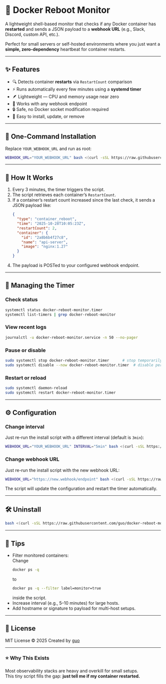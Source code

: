 # 🐳 Docker Reboot Monitor

A lightweight shell-based monitor that checks if any Docker container has **restarted** and sends a JSON payload to a **webhook URL** (e.g., Slack, Discord, custom API, etc.).

Perfect for small servers or self-hosted environments where you just want a **simple, zero-dependency** heartbeat for container restarts.

---

## ✨ Features
- 🔍 Detects container **restarts** via `RestartCount` comparison  
- ⚡ Runs automatically every few minutes using a **systemd timer**  
- 🪶 Lightweight — CPU and memory usage near zero  
- 🧰 Works with any webhook endpoint  
- 🔒 Safe, no Docker socket modification required  
- 🧩 Easy to install, update, or remove

---

## 🚀 One-Command Installation

Replace `YOUR_WEBHOOK_URL` and run as root:

```bash
WEBHOOK_URL="YOUR_WEBHOOK_URL" bash <(curl -sSL https://raw.githubusercontent.com/guo/docker-reboot-monitor/main/install.sh)
```

---

## 🧩 How It Works
1. Every 3 minutes, the timer triggers the script.  
2. The script retrieves each container’s `RestartCount`.  
3. If a container’s restart count increased since the last check, it sends a JSON payload like:
   ```json
   {
     "type": "container_reboot",
     "time": "2025-10-28T10:05:23Z",
     "restartCount": 2,
     "container": {
       "id": "2a8b6b4f27c8",
       "name": "api-server",
       "image": "nginx:1.27"
     }
   }
   ```
4. The payload is POSTed to your configured webhook endpoint.

---

## 🔧 Managing the Timer

### Check status
```bash
systemctl status docker-reboot-monitor.timer
systemctl list-timers | grep docker-reboot-monitor
```

### View recent logs
```bash
journalctl -u docker-reboot-monitor.service -n 50 --no-pager
```

### Pause or disable
```bash
sudo systemctl stop docker-reboot-monitor.timer      # stop temporarily
sudo systemctl disable --now docker-reboot-monitor.timer  # disable permanently
```

### Restart or reload
```bash
sudo systemctl daemon-reload
sudo systemctl restart docker-reboot-monitor.timer
```

---

## ⚙️ Configuration

### Change interval
Just re-run the install script with a different interval (default is `3min`):
```bash
WEBHOOK_URL="YOUR_WEBHOOK_URL" INTERVAL="5min" bash <(curl -sSL https://raw.githubusercontent.com/guo/docker-reboot-monitor/main/install.sh)
```

### Change webhook URL
Just re-run the install script with the new webhook URL:
```bash
WEBHOOK_URL="https://new.webhook/endpoint" bash <(curl -sSL https://raw.githubusercontent.com/guo/docker-reboot-monitor/main/install.sh)
```

The script will update the configuration and restart the timer automatically.

---

## 🛠 Uninstall
```bash
bash <(curl -sSL https://raw.githubusercontent.com/guo/docker-reboot-monitor/main/uninstall.sh)
```

---

## 🧠 Tips
- Filter monitored containers:  
  Change  
  ```bash
  docker ps -q
  ```  
  to  
  ```bash
  docker ps -q --filter label=monitor=true
  ```  
  inside the script.
- Increase interval (e.g., 5–10 minutes) for large hosts.  
- Add hostname or signature to payload for multi-host setups.

---

## 📜 License
MIT License © 2025
Created by [guo](https://github.com/guo)

---

### ⭐️ Why This Exists
Most observability stacks are heavy and overkill for small setups.  
This tiny script fills the gap: **just tell me if my container restarted.**
